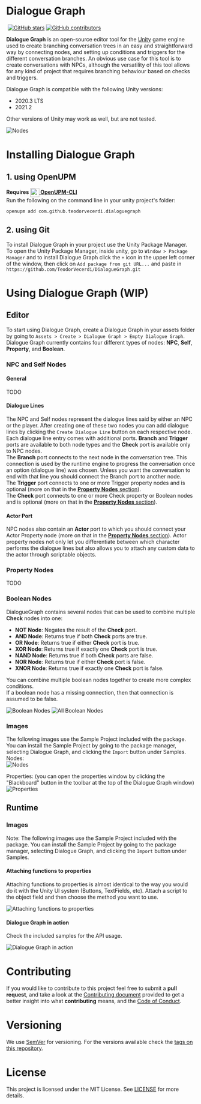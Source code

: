 # Dialogue Graph
<!--OpenUPM--><a href="https://openupm.com/packages/com.github.teodorvecerdi.dialoguegraph/"><img alt src="https://img.shields.io/npm/v/com.github.teodorvecerdi.dialoguegraph?label=openupm&amp;registry_uri=https://package.openupm.com" /></a>
<!--Stars--><a href="https://github.com/TeodorVecerdi/DialogueGraph/stargazers"><img alt="GitHub stars" src="https://img.shields.io/github/stars/TeodorVecerdi/DialogueGraph?color=FFD700"></a>
<!--Contributors--><a href="https://github.com/TeodorVecerdi/DialogueGraph/graphs/contributors"><img alt="GitHub contributors" src="https://img.shields.io/github/contributors-anon/TeodorVecerdi/DialogueGraph?color=009a00"></a>


<b>Dialogue Graph</b> is an open-source editor tool for the [Unity](https://unity.com/) game engine used to create branching conversation trees in an easy and straightforward way by connecting nodes, and setting up conditions and triggers for the different conversation branches. An obvious use case for this tool is to create conversations with NPCs, although the versatility of this tool allows for any kind of project that requires branching behaviour based on checks and triggers.

Dialogue Graph is compatible with the following Unity versions:
- 2020.3 LTS
- 2021.2

Other versions of Unity may work as well, but are not tested.

![Nodes](Github~/resources/DialogueGraph_demo_graph.png)  

# Installing Dialogue Graph
## 1. using OpenUPM
**Requires [<img src="Github~/resources/openupm-icon-64.png" height="24px" align="center"/> OpenUPM-CLI][openupm-cli]**  
Run the following on the command line in your unity project's folder:

```sh
openupm add com.github.teodorvecerdi.dialoguegraph
```

## 2. using Git
To install Dialogue Graph in your project use the Unity Package Manager.  
To open the Unity Package Manager, inside unity, go to `Window > Package Manager` and to install Dialogue Graph click the `+` icon in the upper left corner of the window, then click on `Add package from git URL...` and paste in `https://github.com/TeodorVecerdi/DialogueGraph.git`


# Using Dialogue Graph (WIP)
## Editor
To start using Dialogue Graph, create a Dialogue Graph in your assets folder by going to `Assets > Create > Dialogue Graph > Empty Dialogue Graph`.  
Dialogue Graph currently contains four different types of nodes: **NPC**, **Self**, **Property**, and **Boolean**.

### NPC and Self Nodes
#### General
TODO
#### Dialogue Lines
The NPC and Self nodes represent the dialogue lines said by either an NPC or the player. After creating one of these two nodes you can add dialogue lines by clicking the `Create Dialogue Line` button on each respective node.  
Each dialogue line entry comes with additional ports. **Branch** and **Trigger** ports are available to both node types and the **Check** port is available only to NPC nodes.  
The **Branch** port connects to the next node in the conversation tree. This connection is used by the runtime engine to progress the conversation once an option (dialogue line) was chosen. Unless you want the conversation to end with that line you should connect the Branch port to another node.  
The **Trigger** port connects to one or more Trigger property nodes and is optional (more on that in the [**Property Nodes** section](#property-nodes)).  
The **Check** port connects to one or more Check property or Boolean nodes and is optional (more on that in the [**Property Nodes** section](#property-nodes)).

#### Actor Port
NPC nodes also contain an **Actor** port to which you should connect your Actor Property node (more on that in the [**Property Nodes** section](#property-nodes)). Actor property nodes not only let you differentiate between which character performs the dialogue lines but also allows you to attach any custom data to the actor through scriptable objects.

### Property Nodes
TODO

### Boolean Nodes
DialogueGraph contains several nodes that can be used to combine multiple **Check** nodes into one: 
- **NOT Node**: Negates the result of the **Check** port.
- **AND Node**: Returns true if both **Check** ports are true.
- **OR Node**: Returns true if either **Check** port is true.
- **XOR Node**: Returns true if exactly one **Check** port is true.
- **NAND Node**: Returns true if both **Check** ports are false.
- **NOR Node**: Returns true if either **Check** port is false.
- **XNOR Node**: Returns true if exactly one **Check** port is false.

You can combine multiple boolean nodes together to create more complex conditions.  
If a boolean node has a missing connection, then that connection is assumed to be false.

![Boolean Nodes](Github~/resources/DialogueGraph_BooleanNodes.png)
![All Boolean Nodes](Github~/resources/DialogueGraph_AllBooleanNodes.png)

### Images
The following images use the Sample Project included with the package. You can install the Sample Project by going to the package manager, selecting Dialogue Graph, and clicking the `Import` button under Samples.  
Nodes:  
![Nodes](Github~/resources/DialogueGraph_demo_graph.png)  

Properties: (you can open the properties window by clicking the "Blackboard" button in the toolbar at the top of the Dialogue Graph window)  
![Properties](Github~/resources/DialogueGraph_demo_properties.png)  

## Runtime
### Images
Note: The following images use the Sample Project included with the package. You can install the Sample Project by going to the package manager, selecting Dialogue Graph, and clicking the `Import` button under Samples.  
#### Attaching functions to properties
Attaching functions to properties is almost identical to the way you would do it with the Unity UI system (Buttons, TextFields, etc). Attach a script to the object field and then choose the method you want to use.  

![Attaching functions to properties](Github~/resources/DialogueGraph_demo_functions.gif)  
#### Dialogue Graph in action
Check the included samples for the API usage.  

![Dialogue Graph in action](Github~/resources/DialogueGraph_demo_sample.gif)  

# Contributing
If you would like to contribute to this project feel free to submit a **pull request**, and take a look at the 
[Contributing document](https://github.com/TeodorVecerdi/DialogueGraph/blob/master/Github~/CONTRIBUTING.md "CONTRIBUTING.md") provided to get a better insight into what **contributing** means, and the [Code of Conduct](https://github.com/TeodorVecerdi/DialogueGraph/blob/master/Github~/CODE_OF_CONDUCT.md).

# Versioning
We use [SemVer](http://semver.org/) for versioning. For the versions available check the [tags on this repository](https://github.com/TeodorVecerdi/DialogueGraph/tags).

# License
This project is licensed under the MIT License. See [LICENSE](https://github.com/TeodorVecerdi/DialogueGraph/blob/master/LICENSE) for more details.

[openupm-cli]: https://openupm.com/docs/getting-started.html#installing-openupm-cli
